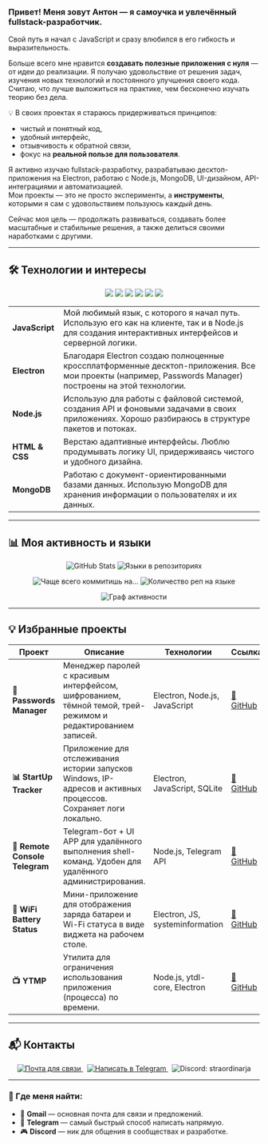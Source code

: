<h3>Привет! Меня зовут Антон — я самоучка и увлечённый fullstack-разработчик.</h3>  
Свой путь я начал с JavaScript и сразу влюбился в его гибкость и выразительность.  

Больше всего мне нравится **создавать полезные приложения с нуля** — от идеи до реализации. Я получаю удовольствие от решения задач, изучения новых технологий и постоянного улучшения своего кода. Считаю, что лучше выложиться на практике, чем бесконечно изучать теорию без дела.

💡 В своих проектах я стараюсь придерживаться принципов:
- чистый и понятный код,
- удобный интерфейс,
- отзывчивость к обратной связи,
- фокус на **реальной пользе для пользователя**.

Я активно изучаю fullstack-разработку, разрабатываю десктоп-приложения на Electron, работаю с Node.js, MongoDB, UI-дизайном, API-интеграциями и автоматизацией.  
Мои проекты — это не просто эксперименты, а **инструменты**, которыми я сам с удовольствием пользуюсь каждый день.

Сейчас моя цель — продолжать развиваться, создавать более масштабные и стабильные решения, а также делиться своими наработками с другими.

---

## 🛠️ Технологии и интересы
<p align="center">
  <img src="https://img.shields.io/badge/JavaScript-F7DF1E?style=for-the-badge&logo=javascript&logoColor=black"/>
  <img src="https://img.shields.io/badge/Electron-47848F?style=for-the-badge&logo=electron&logoColor=white"/>
  <img src="https://img.shields.io/badge/Node.js-339933?style=for-the-badge&logo=node.js&logoColor=white"/>
  <img src="https://img.shields.io/badge/HTML5-E34F26?style=for-the-badge&logo=html5&logoColor=white"/>
  <img src="https://img.shields.io/badge/CSS3-1572B6?style=for-the-badge&logo=css3&logoColor=white"/>
  <img src="https://img.shields.io/badge/MongoDB-4DB33D?style=for-the-badge&logo=mongodb&logoColor=white"/>
</p> 
<table> 
  <tr> 
    <td>
      <strong>JavaScript</strong>
    </td> 
    <td>Мой любимый язык, с которого я начал путь. Использую его как на клиенте, так и в Node.js для создания интерактивных интерфейсов и серверной логики.
    </td> 
  </tr> 
  <tr> 
    <td>
      <strong>Electron</strong>
    </td> 
    <td>Благодаря Electron создаю полноценные кроссплатформенные десктоп-приложения. Все мои проекты (например, Passwords Manager) построены на этой технологии.
    </td> 
  </tr> 
  <tr> 
    <td>
      <strong>Node.js</strong>
    </td> 
    <td>Использую для работы с файловой системой, создания API и фоновыми задачами в своих приложениях. Хорошо разбираюсь в структуре пакетов и потоках.
    </td> 
  </tr> 
  <tr> 
    <td>
      <strong>HTML & CSS</strong>
    </td> 
    <td>
      Верстаю адаптивные интерфейсы. Люблю продумывать логику UI, придерживаясь чистого и удобного дизайна.
    </td> 
  </tr> 
  <tr> 
    <td>
      <strong>MongoDB</strong>
    </td> 
    <td>
      Работаю с документ-ориентированными базами данных. Использую MongoDB для хранения информации о пользователях и их данных.
    </td> 
  </tr> 
</table>

---

## 📊 Моя активность и языки



<p align="center">
  <!-- Статистика GitHub -->
  <img src="https://github-readme-stats.vercel.app/api?username=aket0r&show_icons=true&theme=radical&show=prs_merged,prs_merged_percentage,issues&hide=stars" alt="GitHub Stats" />

  <!-- Самые популярные языки -->
  <img src="https://github-readme-stats.vercel.app/api/top-langs/?username=aket0r&layout=donut&theme=radical" alt="Языки в репозиториях" />
</p>

<p align="center">
  <!-- Коммиты по языкам -->
  <img src="https://github-profile-summary-cards.vercel.app/api/cards/most-commit-language?username=aket0r&theme=tokyonight" alt="Чаще всего коммитишь на..." />

  <!-- Языки по количеству репозиториев -->
  <img src="https://github-profile-summary-cards.vercel.app/api/cards/repos-per-language?username=aket0r&theme=tokyonight" alt="Количество реп на языке" />
</p>

<p align="center">
  <!-- Граф активности -->
  <img src="https://github-readme-activity-graph.vercel.app/graph?username=aket0r&theme=github-compact" alt="Граф активности" />
</p>

---

## 💡 Избранные проекты

<table>
  <thead>
    <tr>
      <th>Проект</th>
      <th>Описание</th>
      <th>Технологии</th>
      <th>Ссылка</th>
    </tr>
  </thead>
  <tbody>
    <tr>
      <td><strong>🔐 Passwords Manager</strong></td>
      <td>Менеджер паролей с красивым интерфейсом, шифрованием, тёмной темой, трей-режимом и редактированием записей.</td>
      <td>Electron, Node.js, JavaScript</td>
      <td><a href="https://github.com/aket0r/passwords_manager">🔗 GitHub</a></td>
    </tr>
    <tr>
      <td><strong>📊 StartUp Tracker</strong></td>
      <td>Приложение для отслеживания истории запусков Windows, IP-адресов и активных процессов. Сохраняет логи локально.</td>
      <td>Electron, JavaScript, SQLite</td>
      <td><a href="https://github.com/aket0r/startuptracker2">🔗 GitHub</a></td>
    </tr>
    <tr>
      <td><strong>💬 Remote Console Telegram</strong></td>
      <td>Telegram-бот + UI APP для удалённого выполнения shell-команд. Удобен для удалённого администрирования.</td>
      <td>Node.js, Telegram API</td>
      <td><a href="https://github.com/aket0r/remote_console_telegram">🔗 GitHub</a></td>
    </tr>
    <tr>
      <td><strong>📶 WiFi Battery Status</strong></td>
      <td>Мини-приложение для отображения заряда батареи и Wi-Fi статуса в виде виджета на рабочем столе.</td>
      <td>Electron, JS, systeminformation</td>
      <td><a href="https://github.com/aket0r/wifi-battery-status">🔗 GitHub</a></td>
    </tr>
    <tr>
      <td><strong>📺 YTMP</strong></td>
      <td>Утилита для ограничения использования приложения (процесса) по времени.</td>
      <td>Node.js, ytdl-core, Electron</td>
      <td><a href="https://github.com/aket0r/YTMP">🔗 GitHub</a></td>
    </tr>
  </tbody>
</table>


---

## 📬 Контакты

<p align="center">
  <a href="mailto:aket0rreply@gmail.com">
    <img src="https://img.shields.io/badge/Gmail-aket0rreply@gmail.com-D14836?style=for-the-badge&logo=gmail&logoColor=white" alt="Почта для связи" />
  </a>
  &nbsp;
  <a href="https://t.me/ex0rd">
    <img src="https://img.shields.io/badge/Telegram-@ex0rd-26A5E4?style=for-the-badge&logo=telegram&logoColor=white" alt="Написать в Telegram" />
  </a>
  &nbsp;
  <img src="https://img.shields.io/badge/Discord-straordinarja-5865F2?style=for-the-badge&logo=discord&logoColor=white" alt="Discord: straordinarja" />
</p>

---

### 🧭 Где меня найти:

- 📧 **Gmail** — основная почта для связи и предложений.
- 💬 **Telegram** — самый быстрый способ написать напрямую.
- 🎮 **Discord** — ник для общения в сообществах и разработке.

